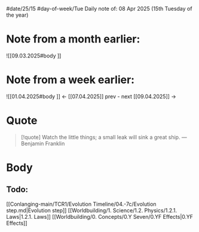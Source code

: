 
#date/25/15
#day-of-week/Tue
Daily note of: 08 Apr 2025 (15th Tuesday of the year)

# Note from a month earlier:
![[09.03.2025#body ]]

# Note from a week earlier:
![[01.04.2025#body ]]
 <- [[07.04.2025]] prev - next [[09.04.2025]] ->
# Quote

> [!quote] Watch the little things; a small leak will sink a great ship.
> — Benjamin Franklin
# Body

## Todo:

[[Conlanging-main/TCR1/Evolution Timeline/04.-7c/Evolution step.md|Evolution step]]
[[Worldbuilding/1. Science/1.2. Physics/1.2.1. Laws|1.2.1. Laws]]
[[Worldbuilding/0. Concepts/0.Y Seven/0.YF Effects|0.YF Effects]]
